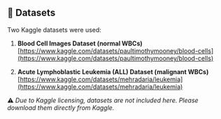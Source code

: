 ## 📂 Datasets  
Two Kaggle datasets were used:  

1. **Blood Cell Images Dataset (normal WBCs)**  
   [https://www.kaggle.com/datasets/paultimothymooney/blood-cells](https://www.kaggle.com/datasets/paultimothymooney/blood-cells)  

2. **Acute Lymphoblastic Leukemia (ALL) Dataset (malignant WBCs)**  
   [https://www.kaggle.com/datasets/mehradaria/leukemia](https://www.kaggle.com/datasets/mehradaria/leukemia)  

⚠️ *Due to Kaggle licensing, datasets are not included here. Please download them directly from Kaggle.*  
